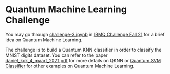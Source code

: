 # Quantum Machine Learning Challenge

You may go through <a href="https://github.com/qiskit-community/ibm-quantum-challenge-fall-2021/blob/main/content/challenge-3/challenge-3.ipynb">challenge-3.ipynb</a> in <a href="https://github.com/qiskit-community/ibm-quantum-challenge-fall-2021">IBMQ Challenge Fall 21</a> for a brief idea on Quantum Machine Learning.

The challenge is to build a Quantum KNN classifier in order to classify the MNIST digits dataset. You can refer to the paper <a href="daniel_kok_4_maart_2021.pdf">daniel_kok_4_maart_2021.pdf</a> for more details on QKNN or <a href="https://qiskit.org/documentation/stable/0.24/tutorials/machine_learning/01_qsvm_classification.html">Quantum SVM Classifier</a> for other examples on Quantum Machine Learning.

